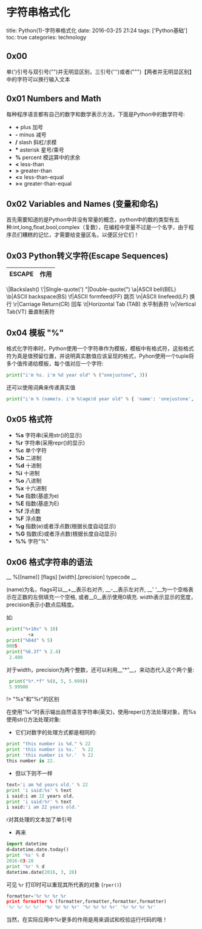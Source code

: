 # 字符串格式化

title: Python(1)-字符串格式化
date: 2016-03-25 21:24
tags: ['Python基础']
toc: true
categories: technology

## 0x00

单(')引号与双引号("")并无明显区别，三引号(''')或者(""")【两者并无明显区别】中的字符可以换行输入文本

## 0x01 Numbers and Math

每种程序语言都有自己的数字和数学表示方法，下面是Python中的数学符号:

* __+__ plus  加号
* __-__ minus  减号
* __/__ slash  斜杠/求模
* __*__ asterisk  星号/乘号
* __%__ percent 模运算中的求余
* __<__ less-than
* __>__ greater-than
* __<=__ less-than-equal
* __>=__ greater-than-equal

## 0x02 Variables and Names (变量和命名)

首先需要知道的是Python中并没有常量的概念，python中的数的类型有五种:int,long,float,bool,complex（复数），在编程中变量不过是一个名字，由于程序员们糟糕的记忆，才需要给变量区名，以便区分它们！

## 0x03 Python转义字符(Escape Sequences)

ESCAPE|作用
:---:|:---:
\\\|Backslash(\)
\\'|SIngle-quote(')
\"|Double-quote(")
\a|ASCII bell(BEL)
\b|ASCII backspace(BS)
\f|ASCII formfeed(FF) 跳页
\n|ASCII linefeed(LF) 换行
\r|Carriage Return(CR) 回车
\t|Horizontal Tab (TAB) 水平制表符
\v|Vertical Tab(VT) 垂直制表符

## 0x04 模板 "%"

格式化字符串时，Python使用一个字符串作为模板，模板中有格式符，这些格式符为真是值预留位置，并说明真实数值应该呈现的格式，Pyhon使用一个tuple将多个值传递给模板，每个值对应一个字符:

```python
print("i'm %s. i'm %d year old" % ("onejustone", 3))
```

还可以使用词典来传递真实值

```python
print("i'm % (name)s. i'm %(age)d year old" % { 'name': 'onejustone', 'age':3})
```

## 0x05 格式符

* __%s__ 字符串(采用str()的显示)
* __%r__ 字符串(采用repr()的显示)
* __%c__ 单个字符
* __%b__ 二进制
* __%d__ 十进制
* __%i__ 十进制
* __%o__ 八进制
* __%x__ 十六进制
* __%e__ 指数(基底为e)
* __%E__ 指数(基底为E)
* __%f__ 浮点数
* __%F__ 浮点数
* __%g__ 指数(e)或者浮点数(根据长度自动显示)
* __%G__ 指数(E)或者浮点数(根据长度自动显示)
* __%%__ 字符"%"

## 0x06 格式字符串的语法

__ %[(name)] [flags] [width].[precision] typecode __

(name)为名，flags可以__+__表示右对齐, __-__表示左对齐, __' '__为一个空格表示在正数的左侧填充一个空格, 或者__0__表示使用0填充. width表示显示的宽度，precision表示小数点后精度。

如:

```python
print("%+10x" % 10)
        +a
print("%04d" % 5)
0005
print("%6.3f" % 2.4)
 2.400
```

对于width，precision为两个整数，还可以利用__“*”__，来动态代入这个两个量:

```python
 print("%*.*f" %(8, 5, 5.999))
 5.99900
```

!> "%s"和"%r"的区别

在使用“%r”时表示输出自然语言字符串(英文)，使用reper()方法处理对象，而%s使用str()方法处理对象:

* 它们对数字的处理方式都是相同的:

```python
print "this number is %d." % 22
print 'this number is %s.'  % 22
print 'this number is %r.'  % 22
this number is 22.
```

* 但以下则不一样

```python
text='i am %d years old.' % 22
print 'i said:%s' % text
i said:i am 22 years old.
print 'i said:%r' % text
i said:'i am 22 years old.'
```

r对其处理的文本加了单引号

* 再来

```python
import datetime
d=datetime.date.today()
print '%s' % d
2016-03-28
print '%r' % d
datetime.date(2016, 3, 28)
```

可见 `%r` 打印时可以重现其所代表的对象 (`rper()`)

```python
formatter='%r %r %r %r
print formatter % (formatter,formatter,formatter,formatter)
'%r %r %r %r' '%r %r %r %r' '%r %r %r %r' '%r %r %r %r'
```

当然，在实际应用中%r更多的作用是用来调试和校验运行代码的哦！

